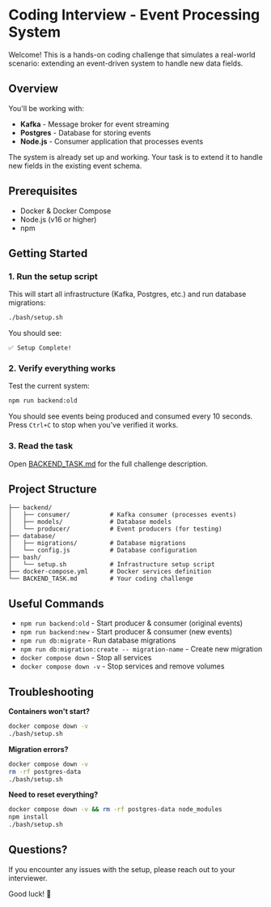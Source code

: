 # Coding Interview - Event Processing System

Welcome! This is a hands-on coding challenge that simulates a real-world scenario: extending an event-driven system to handle new data fields.

## Overview

You'll be working with:
- **Kafka** - Message broker for event streaming
- **Postgres** - Database for storing events
- **Node.js** - Consumer application that processes events

The system is already set up and working. Your task is to extend it to handle new fields in the existing event schema.

## Prerequisites

- Docker & Docker Compose
- Node.js (v16 or higher)
- npm

## Getting Started

### 1. Run the setup script

This will start all infrastructure (Kafka, Postgres, etc.) and run database migrations:

```bash
./bash/setup.sh
```

You should see:
```
✅ Setup Complete!
```

### 2. Verify everything works

Test the current system:

```bash
npm run backend:old
```

You should see events being produced and consumed every 10 seconds. Press `Ctrl+C` to stop when you've verified it works.

### 3. Read the task

Open [BACKEND_TASK.md](./BACKEND_TASK.md) for the full challenge description.

## Project Structure

```
├── backend/
│   ├── consumer/           # Kafka consumer (processes events)
│   ├── models/             # Database models
│   └── producer/           # Event producers (for testing)
├── database/
│   ├── migrations/         # Database migrations
│   └── config.js           # Database configuration
├── bash/
│   └── setup.sh            # Infrastructure setup script
├── docker-compose.yml      # Docker services definition
└── BACKEND_TASK.md         # Your coding challenge
```

## Useful Commands

- `npm run backend:old` - Start producer & consumer (original events)
- `npm run backend:new` - Start producer & consumer (new events)
- `npm run db:migrate` - Run database migrations
- `npm run db:migration:create -- migration-name` - Create new migration
- `docker compose down` - Stop all services
- `docker compose down -v` - Stop services and remove volumes

## Troubleshooting

**Containers won't start?**
```bash
docker compose down -v
./bash/setup.sh
```

**Migration errors?**
```bash
docker compose down -v
rm -rf postgres-data
./bash/setup.sh
```

**Need to reset everything?**
```bash
docker compose down -v && rm -rf postgres-data node_modules
npm install
./bash/setup.sh
```

## Questions?

If you encounter any issues with the setup, please reach out to your interviewer.

Good luck! 🚀